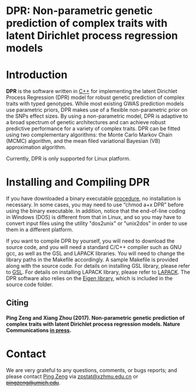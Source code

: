 
DPR: Non-parametric genetic prediction of complex traits with latent Dirichlet process regression models
========================================================================================================
# Introduction

**DPR** is the software written in [C++](http://www.cplusplus.com/) for implementing the latent Dirichlet Process Regression (DPR) model for robust genetic prediction of complex traits with typed genotypes. While most existing GWAS prediction models use parametric priors, DPR makes use of a flexible non-parametric prior on the SNPs effect sizes. By using a non-parametric model, DPR is adaptive to a broad spectrum of genetic architectures and can achieve robust predictive performance for a variety of complex traits. DPR can be fitted using two complementary algorithms: the Monte Carlo Markov Chain (MCMC) algorithm, and the mean filed variational Bayesian (VB) approximation algorithm.

Currently, DPR is only supported for Linux platform.

# Installing and Compiling DPR

If you have downloaded a binary executable [procedure](https://github.com/biostatpzeng/DPR/blob/master/DPR), no installation is necessary. In some cases, you may need to use “chmod a+x DPR” before using the binary executable. In addition, notice that the end-of-line coding in Windows (DOS) is different from that in Linux, and so you may have to convert input files using the utility "dos2unix" or "unix2dos" in order to use them in a different platform.

If you want to compile DPR by yourself, you will need to download the source code, and you will need a standard C/C++ compiler such as GNU gcc, as well as the GSL and LAPACK libraries. You will need to change the library paths in the Makefile accordingly.
A sample Makefile is provided along with the source code. For details on installing GSL library, please refer to [GSL](http://www.gnu.org/s/gsl/). For details on installing LAPACK library, please refer to [LAPACK](http://www.netlib.org/lapack/). The DPR software also relies on the [Eigen library](http://eigen.tuxfamily.org/index.php?title=Main_Page), which is included in the source code folder.

## Citing
#### Ping Zeng and Xiang Zhou (2017). Non-parametric genetic prediction of complex traits with latent Dirichlet process regression models. Nature Communications [in press](http://www.biorxiv.org/content/early/2017/06/13/149609).

# Contact
We are very grateful to any questions, comments, or bugs reports; and please contact [Ping Zeng](https://github.com/biostatpzeng) via zpstat@xzhmu.edu.cn or ~~pingzeng@umich.edu~~.



